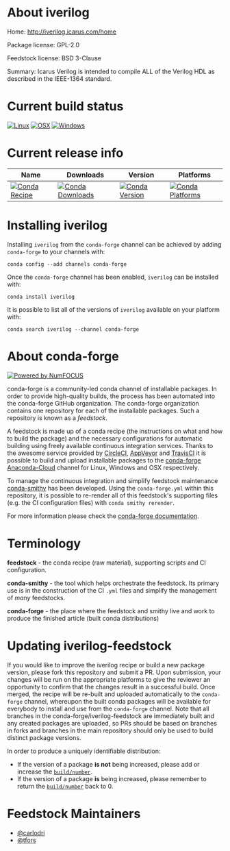 <!--
# -*- mode: jinja -*-
-->

About iverilog
==============

Home: http://iverilog.icarus.com/home

Package license: GPL-2.0

Feedstock license: BSD 3-Clause

Summary: Icarus Verilog is intended to compile ALL of the Verilog HDL as described in the IEEE-1364 standard.



Current build status
====================

[![Linux](https://img.shields.io/circleci/project/github/conda-forge/iverilog-feedstock/master.svg?label=Linux)](https://circleci.com/gh/conda-forge/iverilog-feedstock)
[![OSX](https://img.shields.io/travis/conda-forge/iverilog-feedstock/master.svg?label=macOS)](https://travis-ci.org/conda-forge/iverilog-feedstock)
[![Windows](https://img.shields.io/appveyor/ci/conda-forge/iverilog-feedstock/master.svg?label=Windows)](https://ci.appveyor.com/project/conda-forge/iverilog-feedstock/branch/master)

Current release info
====================

| Name | Downloads | Version | Platforms |
| --- | --- | --- | --- |
| [![Conda Recipe](https://img.shields.io/badge/recipe-iverilog-green.svg)](https://anaconda.org/conda-forge/iverilog) | [![Conda Downloads](https://img.shields.io/conda/dn/conda-forge/iverilog.svg)](https://anaconda.org/conda-forge/iverilog) | [![Conda Version](https://img.shields.io/conda/vn/conda-forge/iverilog.svg)](https://anaconda.org/conda-forge/iverilog) | [![Conda Platforms](https://img.shields.io/conda/pn/conda-forge/iverilog.svg)](https://anaconda.org/conda-forge/iverilog) |

Installing iverilog
===================

Installing `iverilog` from the `conda-forge` channel can be achieved by adding `conda-forge` to your channels with:

```
conda config --add channels conda-forge
```

Once the `conda-forge` channel has been enabled, `iverilog` can be installed with:

```
conda install iverilog
```

It is possible to list all of the versions of `iverilog` available on your platform with:

```
conda search iverilog --channel conda-forge
```


About conda-forge
=================

[![Powered by NumFOCUS](https://img.shields.io/badge/powered%20by-NumFOCUS-orange.svg?style=flat&colorA=E1523D&colorB=007D8A)](http://numfocus.org)

conda-forge is a community-led conda channel of installable packages.
In order to provide high-quality builds, the process has been automated into the
conda-forge GitHub organization. The conda-forge organization contains one repository
for each of the installable packages. Such a repository is known as a *feedstock*.

A feedstock is made up of a conda recipe (the instructions on what and how to build
the package) and the necessary configurations for automatic building using freely
available continuous integration services. Thanks to the awesome service provided by
[CircleCI](https://circleci.com/), [AppVeyor](https://www.appveyor.com/)
and [TravisCI](https://travis-ci.org/) it is possible to build and upload installable
packages to the [conda-forge](https://anaconda.org/conda-forge)
[Anaconda-Cloud](https://anaconda.org/) channel for Linux, Windows and OSX respectively.

To manage the continuous integration and simplify feedstock maintenance
[conda-smithy](https://github.com/conda-forge/conda-smithy) has been developed.
Using the ``conda-forge.yml`` within this repository, it is possible to re-render all of
this feedstock's supporting files (e.g. the CI configuration files) with ``conda smithy rerender``.

For more information please check the [conda-forge documentation](https://conda-forge.org/docs/).

Terminology
===========

**feedstock** - the conda recipe (raw material), supporting scripts and CI configuration.

**conda-smithy** - the tool which helps orchestrate the feedstock.
                   Its primary use is in the construction of the CI ``.yml`` files
                   and simplify the management of *many* feedstocks.

**conda-forge** - the place where the feedstock and smithy live and work to
                  produce the finished article (built conda distributions)


Updating iverilog-feedstock
===========================

If you would like to improve the iverilog recipe or build a new
package version, please fork this repository and submit a PR. Upon submission,
your changes will be run on the appropriate platforms to give the reviewer an
opportunity to confirm that the changes result in a successful build. Once
merged, the recipe will be re-built and uploaded automatically to the
`conda-forge` channel, whereupon the built conda packages will be available for
everybody to install and use from the `conda-forge` channel.
Note that all branches in the conda-forge/iverilog-feedstock are
immediately built and any created packages are uploaded, so PRs should be based
on branches in forks and branches in the main repository should only be used to
build distinct package versions.

In order to produce a uniquely identifiable distribution:
 * If the version of a package **is not** being increased, please add or increase
   the [``build/number``](https://conda.io/docs/user-guide/tasks/build-packages/define-metadata.html#build-number-and-string).
 * If the version of a package **is** being increased, please remember to return
   the [``build/number``](https://conda.io/docs/user-guide/tasks/build-packages/define-metadata.html#build-number-and-string)
   back to 0.

Feedstock Maintainers
=====================

* [@carlodri](https://github.com/carlodri/)
* [@tfors](https://github.com/tfors/)

